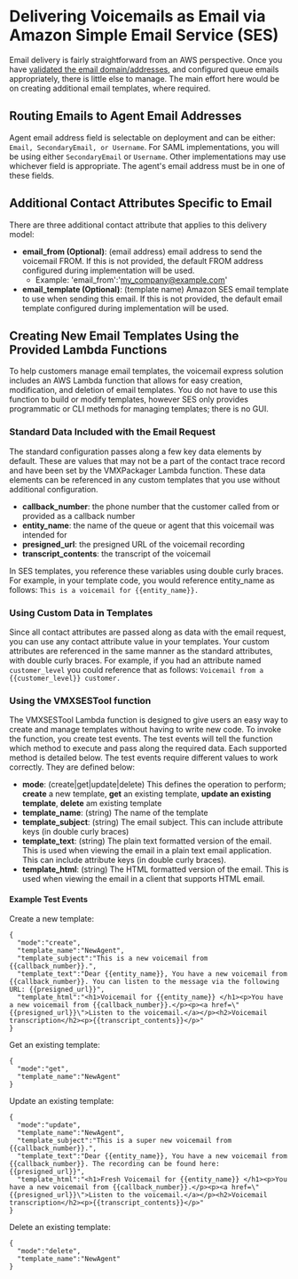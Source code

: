 # Delivering Voicemails as Email via Amazon Simple Email Service (SES)
Email delivery is fairly straightforward from an AWS perspective. Once you have [validated the email domain/addresses](vmx_prerequistes.md#setup-steps-for-email-delivery), and configured queue emails appropriately, there is little else to manage. The main effort here would be on creating additional email templates, where required.

## Routing Emails to Agent Email Addresses
Agent email address field is selectable on deployment and can be either: `Email, SecondaryEmail, or Username`. For SAML implementations, you will be using either `SecondaryEmail` or `Username`. Other implementations may use whichever field is appropriate. The agent's email address must be in one of these fields. 

## Additional Contact Attributes Specific to Email
There are three additional contact attribute that applies to this delivery model:
-  **email_from (Optional)**: (email address) email address to send the voicemail FROM. If this is not provided, the default FROM address configured during implementation will be used.
    -  Example: 'email_from':'my_company@example.com'
-  **email_template (Optional)**: (template name) Amazon SES email template to use when sending this email.  If this is not provided, the default email template configured during implementation will be used.

## Creating New Email Templates Using the Provided Lambda Functions
To help customers manage email templates, the voicemail express solution includes an AWS Lambda function that allows for easy creation, modification, and deletion of email templates. You do not have to use this function to build or modify templates, however SES only provides programmatic or CLI methods for managing templates; there is no GUI.

### Standard Data Included with the Email Request
The standard configuration passes along a few key data elements by default. These are values that may not be a part of the contact trace record and have been set by the VMXPackager Lambda function. These data elements can be referenced in any custom templates that you use without additional configuration.

-  **callback_number**: the phone number that the customer called from or provided as a callback number
-  **entity_name**: the name of the queue or agent that this voicemail was intended for
-  **presigned_url**: the presigned URL of the voicemail recording
-  **transcript_contents**: the transcript of the voicemail

In SES templates, you reference these variables using double curly braces. For example, in your template code, you would reference entity_name as follows: `This is a voicemail for {{entity_name}}.`

### Using Custom Data in Templates
Since all contact attributes are passed along as data with the email request, you can use any contact attribute value in your templates. Your custom attributes are referenced in the same manner as the standard attributes, with double curly braces. For example, if you had an attribute named `customer_level` you could reference that as follows: `Voicemail from a {{customer_level}} customer.`

### Using the VMXSESTool function
The VMXSESTool Lambda function is designed to give users an easy way to create and manage templates without having to write new code. To invoke the function, you create test events. The test events will tell the function which method to execute and pass along the required data. Each supported method is detailed below. The test events require different values to work correctly. They are defined below:
-  **mode**: (create|get|update|delete) This defines the operation to perform; **create** a new template, **get** an existing template, **update an existing template**, **delete** am existing template
-  **template_name**: (string) The name of the template
-  **template_subject**: (string) The email subject. This can include attribute keys (in double curly braces)
-  **template_text**: (string) The plain text formatted version of the email. This is used when viewing the email in a plain text email application. This can include attribute keys (in double curly braces).
-  **template_html**: (string) The HTML formatted version of the email. This is used when viewing the email in a client that supports HTML email.

#### Example Test Events
Create a new template:
```
{
  "mode":"create",
  "template_name":"NewAgent",
  "template_subject":"This is a new voicemail from {{callback_number}}.",
  "template_text":"Dear {{entity_name}}, You have a new voicemail from {{callback_number}}. You can listen to the message via the following URL: {{presigned_url}}",
  "template_html":"<h1>Voicemail for {{entity_name}} </h1><p>You have a new voicemail from {{callback_number}}.</p><p><a href=\"{{presigned_url}}\">Listen to the voicemail.</a></p><h2>Voicemail transcription</h2><p>{{transcript_contents}}</p>"
}
```
Get an existing template:
```
{
  "mode":"get",
  "template_name":"NewAgent"
}
```

Update an existing template:
```
{
  "mode":"update",
  "template_name":"NewAgent",
  "template_subject":"This is a super new voicemail from {{callback_number}}.",
  "template_text":"Dear {{entity_name}}, You have a new voicemail from {{callback_number}}. The recording can be found here: {{presigned_url}}",
  "template_html":"<h1>Fresh Voicemail for {{entity_name}} </h1><p>You have a new voicemail from {{callback_number}}.</p><p><a href=\"{{presigned_url}}\">Listen to the voicemail.</a></p><h2>Voicemail transcription</h2><p>{{transcript_contents}}</p>"
}
```

Delete an existing template:
```
{
  "mode":"delete",
  "template_name":"NewAgent"
}
```
